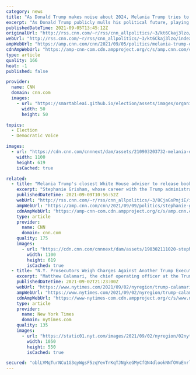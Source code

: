 ```yaml
---
category: news
title: "As Donald Trump makes noise about 2024, Melania Trump tries to stay out of the public eye"
excerpt: "As Donald Trump publicly mulls his political future, playing a game of \"will he-won't he\" in a potential bid for the White House in 2024, all the while flexing influence in primaries for next year's midterms, there is one key person noticeably quiet. Again.\n    \n"
publishedDateTime: 2021-09-05T13:45:12Z
originalUrl: "http://rss.cnn.com/~r/rss/cnn_allpolitics/~3/kt6Ckaj3lzo/index.html"
webUrl: "http://rss.cnn.com/~r/rss/cnn_allpolitics/~3/kt6Ckaj3lzo/index.html"
ampWebUrl: "https://amp.cnn.com/cnn/2021/09/05/politics/melania-trump-out-of-the-public-eye-2024/index.html"
cdnAmpWebUrl: "https://amp-cnn-com.cdn.ampproject.org/c/s/amp.cnn.com/cnn/2021/09/05/politics/melania-trump-out-of-the-public-eye-2024/index.html"
type: article
quality: 166
heat: -1
published: false

provider:
  name: CNN
  domain: cnn.com
  images:
    - url: "https://smartableai.github.io/election/assets/images/organizations/cnn.com-50x50.jpg"
      width: 50
      height: 50

topics:
  - Election
  - Democratic Voice

images:
  - url: "https://cdn.cnn.com/cnnnext/dam/assets/210903203732-melania-donald-trump-split-restricted-super-tease.jpg"
    width: 1100
    height: 619
    isCached: true

related:
  - title: "Melania Trump's closest White House adviser to release book"
    excerpt: "Stephanie Grisham, whose career with the Trump administration included stints as East Wing communications director, White House press secretary and chief of staff to Melania Trump, has written a book that will be released next month, two people familiar with the project tell CNN.\n    \n"
    publishedDateTime: 2021-09-09T10:56:52Z
    webUrl: "http://rss.cnn.com/~r/rss/cnn_allpolitics/~3/8CjaGsPmjiE/index.html"
    ampWebUrl: "https://amp.cnn.com/cnn/2021/09/09/politics/stephanie-grisham-book/index.html"
    cdnAmpWebUrl: "https://amp-cnn-com.cdn.ampproject.org/c/s/amp.cnn.com/cnn/2021/09/09/politics/stephanie-grisham-book/index.html"
    type: article
    provider:
      name: CNN
      domain: cnn.com
    quality: 175
    images:
      - url: "https://cdn.cnn.com/cnnnext/dam/assets/190302111020-stephanie-grisham-newsroom-super-tease.jpg"
        width: 1100
        height: 619
        isCached: true
  - title: "N.Y. Prosecutors Weigh Charges Against Another Trump Executive"
    excerpt: "Matthew Calamari, the chief operating officer at the Trump Organization, is under scrutiny. His son testified before a grand jury Thursday."
    publishedDateTime: 2021-09-02T21:23:00Z
    webUrl: "https://www.nytimes.com/2021/09/02/nyregion/trump-calamari-charges-.html"
    ampWebUrl: "https://www.nytimes.com/2021/09/02/nyregion/trump-calamari-charges-.amp.html"
    cdnAmpWebUrl: "https://www-nytimes-com.cdn.ampproject.org/c/s/www.nytimes.com/2021/09/02/nyregion/trump-calamari-charges-.amp.html"
    type: article
    provider:
      name: New York Times
      domain: nytimes.com
    quality: 135
    images:
      - url: "https://static01.nyt.com/images/2021/09/02/nyregion/02nytrump/02nytrump-facebookJumbo.jpg"
        width: 1050
        height: 550
        isCached: true

secured: "oblLVMqTurNCu1G3qyWgsF5zqYevTrKqTJNgkeGMyCfQN4dlookNNfOVuEnrlF/NXLr+yzShipMB+i2RmJYpxvMLh/yQj2fHamgj+oWYHFG3GFyYuoSUH1sa8VMK1mAJBzzY2tMPWFraYuNASuRwoczMPG8HGFUX8bnJ8NfJvLRblVDDBwkgtLTgVMenGRtLBG0x+N54m8jbEwE5ACqlWSeyLTNQ0vcnTdtEeA/Ahapwk1TNfq62d0Spl/ZiHYKhX3j6RcdwvGLOKtrAAGQM5xex8GMZgisEdZ8fMI+P6UT3lhCNGIO0nGBMYz+Ah0mGuANhQbZNIFlzzsG79AJznns2ryHz9klRyuCdF3j6W9U=;iTAePDg9QiBfoGK9sLLvQw=="
---
```


